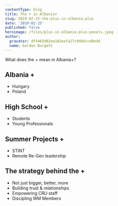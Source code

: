 ```yaml
---
contentType: blog
title: The + in Albania+
slug: 2019-02-25-the-plus-in-albania-plus
date: '2019-02-25'
published: false
heroimage: /files/plus-in-albania-plus-pexels.jpeg
author:
  gravatar: df4465d02ee102eafa27c948dccd8e4d
  name: Gordon Burgett
---
```


What does the + mean in Albania+?

## Albania +
* Hungary
* Poland

## High School +
* Students
* Young Professionals

## Summer Projects +
* STINT
* Remote Re-Gen leadership

## The strategy behind the +
* Not just bigger, better, more
* Building trust & relationships
* Empowering CRU staff
* Discipling WM Members
